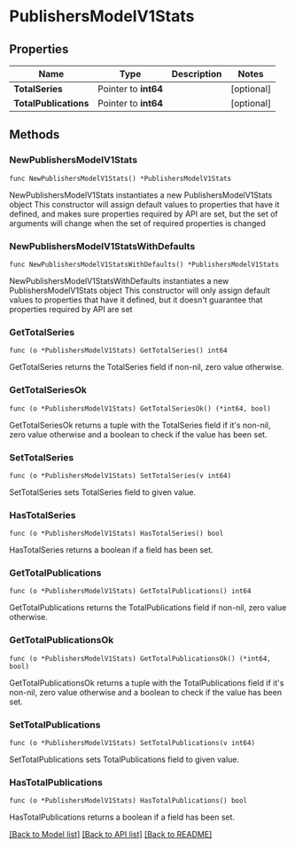 # PublishersModelV1Stats

## Properties

Name | Type | Description | Notes
------------ | ------------- | ------------- | -------------
**TotalSeries** | Pointer to **int64** |  | [optional] 
**TotalPublications** | Pointer to **int64** |  | [optional] 

## Methods

### NewPublishersModelV1Stats

`func NewPublishersModelV1Stats() *PublishersModelV1Stats`

NewPublishersModelV1Stats instantiates a new PublishersModelV1Stats object
This constructor will assign default values to properties that have it defined,
and makes sure properties required by API are set, but the set of arguments
will change when the set of required properties is changed

### NewPublishersModelV1StatsWithDefaults

`func NewPublishersModelV1StatsWithDefaults() *PublishersModelV1Stats`

NewPublishersModelV1StatsWithDefaults instantiates a new PublishersModelV1Stats object
This constructor will only assign default values to properties that have it defined,
but it doesn't guarantee that properties required by API are set

### GetTotalSeries

`func (o *PublishersModelV1Stats) GetTotalSeries() int64`

GetTotalSeries returns the TotalSeries field if non-nil, zero value otherwise.

### GetTotalSeriesOk

`func (o *PublishersModelV1Stats) GetTotalSeriesOk() (*int64, bool)`

GetTotalSeriesOk returns a tuple with the TotalSeries field if it's non-nil, zero value otherwise
and a boolean to check if the value has been set.

### SetTotalSeries

`func (o *PublishersModelV1Stats) SetTotalSeries(v int64)`

SetTotalSeries sets TotalSeries field to given value.

### HasTotalSeries

`func (o *PublishersModelV1Stats) HasTotalSeries() bool`

HasTotalSeries returns a boolean if a field has been set.

### GetTotalPublications

`func (o *PublishersModelV1Stats) GetTotalPublications() int64`

GetTotalPublications returns the TotalPublications field if non-nil, zero value otherwise.

### GetTotalPublicationsOk

`func (o *PublishersModelV1Stats) GetTotalPublicationsOk() (*int64, bool)`

GetTotalPublicationsOk returns a tuple with the TotalPublications field if it's non-nil, zero value otherwise
and a boolean to check if the value has been set.

### SetTotalPublications

`func (o *PublishersModelV1Stats) SetTotalPublications(v int64)`

SetTotalPublications sets TotalPublications field to given value.

### HasTotalPublications

`func (o *PublishersModelV1Stats) HasTotalPublications() bool`

HasTotalPublications returns a boolean if a field has been set.


[[Back to Model list]](../README.md#documentation-for-models) [[Back to API list]](../README.md#documentation-for-api-endpoints) [[Back to README]](../README.md)


